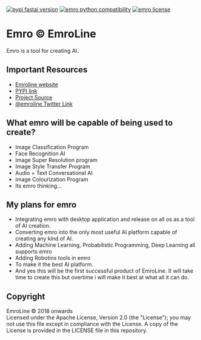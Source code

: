 [![pypi fastai version](https://img.shields.io/pypi/v/emro.svg)](https://pypi.python.org/pypi/emro)
[![emro python compatibility](https://img.shields.io/pypi/pyversions/emro.svg)](https://pypi.python.org/pypi/emro)
[![emro license](https://img.shields.io/pypi/l/emro.svg)](https://pypi.python.org/pypi/emro)



# Emro  &copy; EmroLine

Emro is a tool for creating AI.


## Important Resources
* [Emroline website](https://www.emroline.com)
* [PYPI link](https://pypi.org/project/emro/)
* [Project Source](https://github.com/emroline/emro)
* [@emroline Twitter Link](https://twitter.com/emroline)

## What emro will be capable of being used to create?
* Image Classification Program
* Face Recognition AI
* Image Super Resolution program
* Image Style Transfer Program
* Audio + Text Conversational AI
* Image Colourization Program
* Its emro thinking...

## My plans for emro
* Integrating emro with desktop application and release on all os as a tool of AI creation.
* Converting emro into the only most useful AI platform capable of creating any kind of AI.
* Adding Machine Learning, Probabilistic Programming, Deep Learning all supports emro
* Adding Robotins tools in emro
* To make it the best AI platform.
* And yes this will be the first successful product of EmroLine. It will take time to create this but overtime i will make it best at what all it can do.

## Copyright
EmroLine &copy; 2018 onwards  
Licensed under the Apache License, Version 2.0 (the "License"); you may not use this file except in compliance with the License. A copy of the License is provided in the LICENSE file in this repository.
